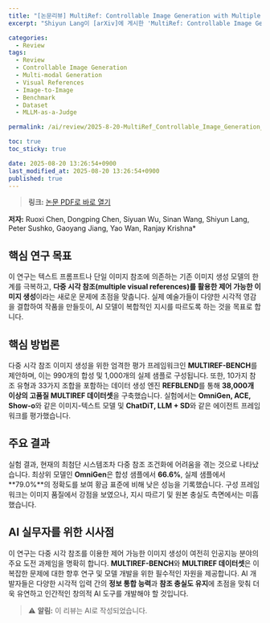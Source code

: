```yaml
---
title: "[논문리뷰] MultiRef: Controllable Image Generation with Multiple Visual References"
excerpt: "Shiyun Lang이 [arXiv]에 게시한 'MultiRef: Controllable Image Generation with Multiple Visual References' 논문에 대한 자세한 리뷰입니다."

categories:
  - Review
tags:
  - Review
  - Controllable Image Generation
  - Multi-modal Generation
  - Visual References
  - Image-to-Image
  - Benchmark
  - Dataset
  - MLLM-as-a-Judge

permalink: /ai/review/2025-8-20-MultiRef_Controllable_Image_Generation_with_Multiple_Visual_References/

toc: true
toc_sticky: true

date: 2025-08-20 13:26:54+0900
last_modified_at: 2025-08-20 13:26:54+0900
published: true
---
```

> **링크:** [논문 PDF로 바로 열기](https://arxiv.org/abs/2508.06905)

**저자:** Ruoxi Chen, Dongping Chen, Siyuan Wu, Sinan Wang, Shiyun Lang, Peter Sushko, Gaoyang Jiang, Yao Wan, Ranjay Krishna*



## 핵심 연구 목표
이 연구는 텍스트 프롬프트나 단일 이미지 참조에 의존하는 기존 이미지 생성 모델의 한계를 극복하고, **다중 시각 참조(multiple visual references)를 활용한 제어 가능한 이미지 생성**이라는 새로운 문제에 초점을 맞춥니다. 실제 예술가들이 다양한 시각적 영감을 결합하여 작품을 만들듯이, AI 모델이 복합적인 지시를 따르도록 하는 것을 목표로 합니다.

## 핵심 방법론
다중 시각 참조 이미지 생성을 위한 엄격한 평가 프레임워크인 **MULTIREF-BENCH**를 제안하며, 이는 990개의 합성 및 1,000개의 실제 샘플로 구성됩니다. 또한, 10가지 참조 유형과 33가지 조합을 포함하는 데이터 생성 엔진 **REFBLEND**를 통해 **38,000개 이상의 고품질 MULTIREF 데이터셋**을 구축했습니다. 실험에서는 **OmniGen, ACE, Show-o**와 같은 이미지-텍스트 모델 및 **ChatDiT, LLM + SD**와 같은 에이전트 프레임워크를 평가했습니다.

## 주요 결과
실험 결과, 현재의 최첨단 시스템조차 다중 참조 조건화에 어려움을 겪는 것으로 나타났습니다. 최상위 모델인 **OmniGen**은 합성 샘플에서 **66.6%**, 실제 샘플에서 **79.0%**의 정확도를 보여 황금 표준에 비해 낮은 성능을 기록했습니다. 구성 프레임워크는 이미지 품질에서 강점을 보였으나, 지시 따르기 및 원본 충실도 측면에서는 미흡했습니다.

## AI 실무자를 위한 시사점
이 연구는 다중 시각 참조를 이용한 제어 가능한 이미지 생성이 여전히 인공지능 분야의 주요 도전 과제임을 명확히 합니다. **MULTIREF-BENCH**와 **MULTIREF 데이터셋**은 이 복잡한 문제에 대한 향후 연구 및 모델 개발을 위한 필수적인 자원을 제공합니다. AI 개발자들은 다양한 시각적 입력 간의 **정보 통합 능력**과 **참조 충실도 유지**에 초점을 맞춰 더욱 유연하고 인간적인 창의적 AI 도구를 개발해야 할 것입니다.

> ⚠️ **알림:** 이 리뷰는 AI로 작성되었습니다.